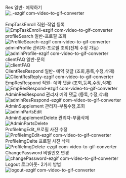 Res 일반- 예약하기 <br>
![_-ezgif com-video-to-gif-converter](https://github.com/sunnyskylove/testGIF/assets/158137051/df62a12f-4c68-4c99-a403-fd4a3f33d37a)
<br>  
EmpTaskEnroll 직원-작업 등록<br>
![EmpTaskEnroll-ezgif com-video-to-gif-converter](https://github.com/sunnyskylove/testGIF/assets/158137051/6a51ce84-6c02-4037-aef9-c1afe6063132)
<br>
profileSearch 일반-프로필 조회<br>
![ProfileSearch-ezgif com-video-to-gif-converter](https://github.com/sunnyskylove/testGIF/assets/158137051/d9313973-1974-483a-a7a8-3f2f38ff8379)
<br>
adminProfile 관리자-프로필 조회(전체 수정 가능)<br>
![adminProfile-ezgif com-video-to-gif-converter](https://github.com/sunnyskylove/testGIF/assets/158137051/b6a2160d-bb85-40dc-93d0-520bb2e70239)
<br>
clientFAQ 일반-문의<br>
![clientFAQ](https://github.com/sunnyskylove/testGIF/assets/158137051/abf58897-6959-40d5-81f4-f56cbca2e705)
<br>
ClientResRespond 일반- 예약 댓글 (조회,등록,수정,삭제) <br>
![ClientResReply-ezgif com-video-to-gif-converter](https://github.com/sunnyskylove/testGIF/assets/158137051/63aa34ac-bf24-4b9d-abbc-6fd279432064)
<br>
EmpResRespond 직원- 예약 댓글 (조회,등록,수정,삭제)<br>
![EmpResRespond-ezgif com-video-to-gif-converter](https://github.com/sunnyskylove/testGIF/assets/158137051/33446484-d1dd-411e-b102-c181c57a624a)
<br>
AdminResRespond 관리자 예약 댓글 (등록,수정,삭제)<br>
![adminResRespond-ezgif com-video-to-gif-converter](https://github.com/sunnyskylove/testGIF/assets/158137051/eef6276c-d872-421a-9b86-a58e7bbf721a)
<br>
AdminSupplement 관리자-부품수정,조회<br>
![adminPartsEdit](https://github.com/sunnyskylove/testGIF/assets/158137051/a869cea5-4b52-4ed9-a9ae-c3f79745d2ee)
<br>
AdminSupplementDelete 관리자-부품삭제<br>
![AdminPartsDelete](https://github.com/sunnyskylove/testGIF/assets/158137051/c24bbf78-9b6b-4a8b-a6b2-0013d38a77fa)
<br>
ProfileImgEdit_프로필 사진 수정<br>
![ProfileImgEdit-ezgif com-video-to-gif-converter](https://github.com/sunnyskylove/testGIF/assets/158137051/c68cea2d-cfb6-4ffa-b94c-17fe4114b337)
<br>
ProfileImgDelte 프로필 사진 삭제<br>
![ProfileImgDelete-ezgif com-video-to-gif-converter](https://github.com/sunnyskylove/testGIF/assets/158137051/900b2269-9c60-4f54-8c49-45557fe9acdd)
<br>
ChangePassword 비밀번호 변경<br>
![changePassword-ezgif com-video-to-gif-converter](https://github.com/sunnyskylove/testGIF/assets/158137051/c0ace52d-0f55-4ed8-b0e9-858d0e2c59e4)
<br>
Logout 로그아웃- 2가지 방법<br>
![logout-ezgif com-video-to-gif-converter](https://github.com/sunnyskylove/testGIF/assets/158137051/7cf411e0-28fd-478a-a8a7-1a414069997c)
<br>
